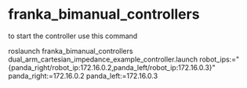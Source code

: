 # franka_bimanual_controllers
to start the controller use this command

roslaunch franka_bimanual_controllers dual_arm_cartesian_impedance_example_controller.launch robot_ips:="{panda_right/robot_ip:172.16.0.2,panda_left/robot_ip:172.16.0.3}" panda_right:=172.16.0.2 panda_left:=172.16.0.3
